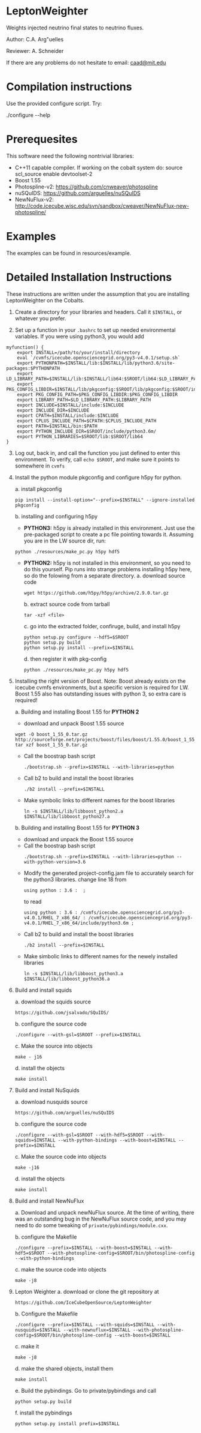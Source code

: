 # LeptonWeighter
Weights injected neutrino final states to neutrino fluxes.

Author: C.A. Arg\"uelles

Reviewer: A. Schneider

If there are any problems do not hesitate to email: caad@mit.edu

# Compilation instructions

Use the provided configure script. Try:

./configure --help

# Prerequesites

This software need the following nontrivial libraries:

* C++11 capable compiler. If working on the cobalt system do:
source scl_source enable devtoolset-2
* Boost 1.55
* Photospline-v2: https://github.com/cnweaver/photospline
* nuSQuIDS: https://github.com/arguelles/nuSQuIDS
* NewNuFlux-v2: http://code.icecube.wisc.edu/svn/sandbox/cweaver/NewNuFlux-new-photospline/

# Examples

The examples can be found in resources/example.

# Detailed Installation Instructions

These instructions are written under the assumption that you are installing LeptonWeighter on the Cobalts. 

1. Create a directory for your libraries and headers. Call it `$INSTALL`, or whatever you prefer. 

2. Set up a function in your `.bashrc` to set up needed environmental variables. If you were using python3, you would add
```
myfunction() {
    export INSTALL=/path/to/your/install/directory
    eval `/cvmfs/icecube.opensciencegrid.org/py3-v4.0.1/setup.sh`
    export PYTHONPATH=$INSTALL/lib:$INSTALL/lib/python3.6/site-packages:$PYTHONPATH
    export LD_LIBRARY_PATH=$INSTALL/lib:$INSTALL/lib64:$SROOT/lib64:$LD_LIBRARY_PATH
    export PKG_CONFIG_LIBDIR=$INSTALL/lib/pkgconfig:$SROOT/lib/pkgconfig:$SROOT/include:$PKG_CONFIG_LIBDIR
    export PKG_CONFIG_PATH=$PKG_CONFIG_LIBDIR:$PKG_CONFIG_LIBDIR
    export LIBRARY_PATH=$LD_LIBRARY_PATH:$LIBRARY_PATH
    export INCLUDE=$INSTALL/include:$INCLUDE
    export INCLUDE_DIR=$INCLUDE
    export CPATH=$INSTALL/include:$INCLUDE
    export CPLUS_INCLUDE_PATH=$CPATH:$CPLUS_INCLUDE_PATH
    export PATH=$INSTALL/bin:$PATH
    export PYTHON_INCLUDE_DIR=$SROOT/include/python3.6m/
    export PYTHON_LIBRARIES=$SROOT/lib:$SROOT/lib64
}
```
3. Log out, back in, and call the function you just defined to enter this environment. To verify, call `echo $SROOT`, and make sure it points to somewhere in `cvmfs`

4. Install the python module pkgconfig and configure h5py for python.

    a. install pkgconfig
    ```
    pip install --install-option="--prefix=$INSTALL" --ignore-installed pkgconfig
    ```
    
    b. installing and configuring h5py    

      - **PYTHON3:** h5py is already installed in this environment. Just use the pre-packaged script to create a pc file pointing towards it. Assuming you are in the LW source dir, run:
    ```
    python ./resources/make_pc.py h5py hdf5
    ```
      - **PYTHON2:** h5py is not installed in this environment, so you need to do this yourself. Pip runs into strange problems installing h5py here, so do the folowing from a separate directory. 
        a. download source code
        ```
        wget https://github.com/h5py/h5py/archive/2.9.0.tar.gz
        ```
        b. extract source code from tarball
        ```
        tar -xzf <file>
        ```
        c. go into the extracted folder, confiruge, build, and install h5py
        ```
        python setup.py configure --hdf5=$SROOT
        python setup.py build
        python setup.py install --prefix=$INSTALL
        ```
        d. then register it with pkg-config
        ```
        python ./resources/make_pc.py h5py hdf5
        ```
            
5. Installing the right version of Boost. Note: Boost already exists on the icecube cvmfs environments, but a specific version is required for LW. Boost 1.55 also has outstanding issues with python 3, so extra care is required! 

   a. Building and installing Boost 1.55 for **PYTHON 2**
     - download and unpack Boost 1.55 source
     ```
     wget -O boost_1_55_0.tar.gz http://sourceforge.net/projects/boost/files/boost/1.55.0/boost_1_55_0.tar.gz/download 
     tar xzf boost_1_55_0.tar.gz
     ```
     - Call the boostrap bash script
        ```
        ./bootstrap.sh --prefix=$INSTALL --with-libraries=python
        ```
     - Call b2 to build and install the boost libraries
       ```
       ./b2 install --prefix=$INSTALL
       ```
     - Make symbolic links to different names for the boost libraries
        ```
        ln -s $INSTALL/lib/libboost_python2.a $INSTALL/lib/libboost_python27.a
        ```
        
   b. Building and installing Boost 1.55 for **PYTHON 3**
     - download and unpack the Boost 1.55 source
     - Call the boostrap bash script
        ```
        ./bootstrap.sh --prefix=$INSTALL --with-libraries=python --with-python-version=3.6
        ```
     - Modify the generated project-config.jam file to accurately search for the python3 libraries.
        change line 18 from
        ```
        using python : 3.6 :  ;
        ```
        to read
        ```
        using python : 3.6 : /cvmfs/icecube.opensciencegrid.org/py3-v4.0.1/RHEL_7_x86_64/ : /cvmfs/icecube.opensciencegrid.org/py3-v4.0.1/RHEL_7_x86_64/include/python3.6m ;
        ```
     - Call b2 to build and install the boost libraries
        ```
        ./b2 install --prefix=$INSTALL
        ```
     - Make simbolic links to different names for the newely installed libraries
        ```
        ln -s $INSTALL/lib/libboost_python3.a $INSTALL/lib/libboost_python36.a
        ```
        
6. Build and install squids

   a. download the squids source
   ```
   https://github.com/jsalvado/SQuIDS/
   ```
   b. configure the source code
   ```
   ./configure --with-gsl=$SROOT --prefix=$INSTALL
   ```
   c. Make the source into objects 
   ```
   make - j16
   ```
   d. install the objects
   ```
   make install 
   ```
        
7. Build and install NuSquids

   a. download nusquids source
   ```
   https://github.com/arguelles/nuSQuIDS
   ```
   b. configure the source code
   ```
   ./configure --with-gsl=$SROOT --with-hdf5=$SROOT --with-squids=$INSTALL --with-python-bindings --with-boost=$INSTALL --prefix=$INSTALL
   ```
   c. Make the source code into objects
   ```
   make -j16
   ```
   d. install the objects
   ```
   make install
   ```
8. Build and install NewNuFlux

    a. Download and unpack newNuFlux source. At the time of writing, there was an outstanding bug in the NewNuFlux source code, and you may need to do some tweaking of `private/pybindings/module.cxx`.
    
    b. configure the Makefile
    ```
    ./configure --prefix=$INSTALL --with-boost=$INSTALL --with-hdf5=$SROOT --with-photospline-config=$SROOT/bin/photospline-config --with-python-bindings
    ```
    c. make the source code into objects
    ```
    make -j8
    ```
        
9. Lepton Weighter
    a. download or clone the git repository at
    ```
    https://github.com/IceCubeOpenSource/LeptonWeighter
    ```
    b. Configure the Makefile
    ```
    ./configure --prefix=$INSTALL --with-squids=$INSTALL --with-nusquids=$INSTALL --with-newnuflux=$INSTALL --with-photospline-config=$SROOT/bin/photospline-config --with-boost=$INSTALL
    ```
    c. make it
    ```
    make -j8
    ```
    d. make the shared objects, install them
    ```
    make install
    ```
    e. Build the pybindings. Go to private/pybindings and call
    ```
    python setup.py build
    ```
    f. install the pybindings
    ```
    python setup.py install prefix=$INSTALL
    ```
